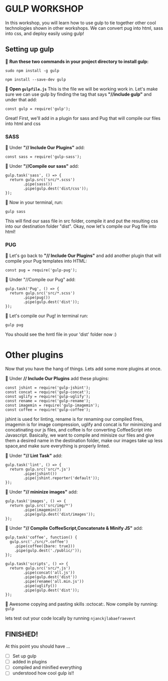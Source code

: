 # GULP WORKSHOP

In this workshop, you will learn how to use gulp to tie together other cool technologies shown in other workshops. We can convert pug into html, sass into css, and deploy easily using gulp!

## Setting up gulp

:rocket: **Run these two commands in your project directory to install gulp:**

`sudo npm install -g gulp`

`npm install --save-dev gulp`

:rocket: **Open `gulpfile.js`** This is the file we will be working work in.  Let's make sure we can use gulp by finding the tag that says **"//include gulp"** and under that add:

`const gulp = require('gulp');`

Great! First, we'll add in a plugin for sass and Pug that will compile our files into html and css

### SASS

:rocket: Under **"// Include Our Plugins"** add:

`const sass = require('gulp-sass');`

:rocket: Under **"//Compile our sass"** add:

```
gulp.task('sass', () => {
  return gulp.src('src/*.scss')
        .pipe(sass())
        .pipe(gulp.dest('dist/css'));
});
```
:rocket: Now in your terminal, run:

`gulp sass`

This will find our sass file in src folder, compile it and put the resulting css into our destination folder "dist". Okay, now let's compile our Pug file into html!

### PUG

:rocket: Let's go back to  **"// Include Our Plugins"** and add another plugin that will compile your Pug templates into HTML:

`const pug = require('gulp-pug');`

:rocket: Under "//Compile our Pug" add:

```
gulp.task('Pug', () => {
  return gulp.src('src/*.scss')
        .pipe(pug())
        .pipe(gulp.dest('dist'));
});
```
:rocket: Let's compile our Pug! in terminal run:

`gulp pug`

You should see the hmtl file in your 'dist' folder now :)

# Other plugins

Now that you have the hang of things. Lets add some more plugins at once.

:rocket: Under **// Include Our Plugins** add these plugins:
```
const jshint = require('gulp-jshint');
const concat = require('gulp-concat');
const uglify = require('gulp-uglify');
const rename = require('gulp-rename');
const imagemin = require('gulp-imagemin');
const coffee = require('gulp-coffee');
```
jshint is used for linting, rename is for renaming our compiled fires, imagemin is for image compression, uglify and concat is for minimizing and concatinating our js files, and coffee is for converting CoffeeScript into Javascript. Basically, we want to compile and minisize our files and give them a desired name in the destination folder, make our images take up less space,and make sure everything is properly linted.

:rocket: Under **"// Lint Task"** add:
```
gulp.task('lint', () => {
  return gulp.src('src/*.js')
        .pipe(jshint())
        .pipe(jshint.reporter('default'));
});
```
:rocket: Under **"// mininize images"** add:
```
gulp.task('images', () => {
  return gulp.src('src/img/*')
        .pipe(imagemin())
        .pipe(gulp.dest('dist/images'));
});
```
:rocket: Under **"// Compile CoffeeScript,Concatenate & Minify JS"** add:
```
gulp.task('coffee', function() {
  gulp.src('./src/*.coffee')
    .pipe(coffee({bare: true}))
    .pipe(gulp.dest('./public/'));
});

gulp.task('scripts', () => {
  return gulp.src('src/*.js')
        .pipe(concat('all.js'))
        .pipe(gulp.dest('dist'))
        .pipe(rename('all.min.js'))
        .pipe(uglify())
        .pipe(gulp.dest('dist'));
});
```
:rocket: Awesome copying and pasting skills :octocat:.  Now compile by running:
`gulp`

lets test out your code locally by running `njanckjlabaefraevevt`

## FINISHED!
At this point you should have ...
- [ ] Set up gulp
- [ ] added in plugins
- [ ] compiled and minified everything
- [ ] understood how cool gulp is!!
